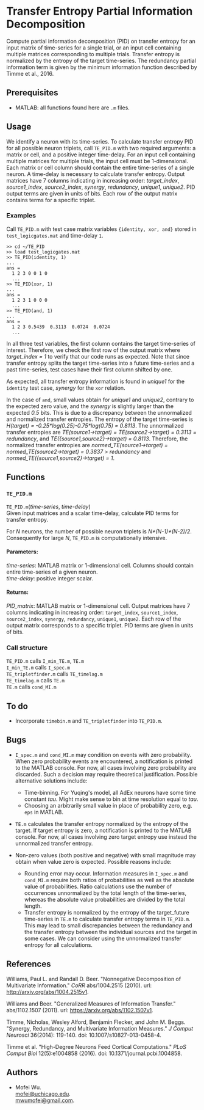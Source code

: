 # Transfer Entropy Partial Information Decomposition

Compute partial information decomposition (PID) on transfer entropy for an input matrix of time-series for a single trial, or an input cell containing multiple matrices corresponding to multiple trials. Transfer entropy is normalized by the entropy of the target time-series. The redundancy partial information term is given by the minimum information function described by Timme et al., 2016.

## Prerequisites

* MATLAB: all functions found here are `.m` files.

## Usage

We identify a neuron with its time-series. To calculate transfer entropy PID for all possible neuron triplets, call `TE_PID.m` with two required arguments: a matrix or cell, and a positive integer time-delay. For an input cell containing multiple matrices for multiple trials, the input cell must be 1-dimensional. Each matrix or cell column should contain the entire time-series of a single neuron. A time-delay is necessary to calculate transfer entropy. Output matrices have 7 columns indicating in increasing order: *target_index*, *source1_index*, *source2_index*, *synergy*, *redundancy*, *unique1*, *unique2*. PID output terms are given in units of bits. Each row of the output matrix contains terms for a specific triplet.

### Examples

Call `TE_PID.m` with test case matrix variables `{identity, xor, and}` stored in `test_logicgates.mat` and time-delay `1`.

```
>> cd ~/TE_PID  
>> load test_logicgates.mat  
>> TE_PID(identity, 1)  
...  
ans =  
  1 2 3 0 0 1 0  
  ...  
>> TE_PID(xor, 1)  
...  
ans =  
  1 2 3 1 0 0 0  
  ...  
>> TE_PID(and, 1)  
...  
ans =  
  1 2 3 0.5439  0.3113  0.0724  0.0724  
  ...
```

In all three test variables, the first column contains the target time-series of interest. Therefore, we check the first row of the output matrix where *target_index = 1* to verify that our code runs as expected. Note that since transfer entropy splits the target time-series into a future time-series and a past time-series, test cases have their first column shifted by one.

As expected, all transfer entropy information is found in *unique1* for the `identity` test case, *synergy* for the `xor` relation.

In the case of `and`, small values obtain for *unique1* and *unique2*, contrary to the expected zero value, and the *synergy* is slightly larger than the expected *0.5* bits. This is due to a discrepancy between the unnormalized and normalized transfer entropies. The entropy of the target time-series is *H(target) = -0.25\*log(0.25)-0.75\*log(0.75) = 0.8113*. The unnormalized transfer entropies are *TE(source1->target) = TE(source2->target) = 0.3113 = redundancy*, and *TE({source1,source2}->target) = 0.8113*. Therefore, the normalized transfer entropies are *normed_TE(source1->target) = normed_TE(source2->target) = 0.3837 > redundancy* and *normed_TE({source1,source2}->target) = 1*.

## Functions

### `TE_PID.m`

`TE_PID.m`(*time-series*, *time-delay*)  
Given input matrices and a scalar time-delay, calculate PID terms for transfer entropy.

For *N* neurons, the number of possible neuron triplets is *N\*(N-1)\*(N-2)/2*. Consequently for large *N*, `TE_PID.m` is computationally intensive.

#### Parameters:

*time-series*: MATLAB matrix or 1-dimensional cell. Columns should contain entire time-series of a given neuron.  
*time-delay*: positive integer scalar.

#### Returns:

*PID_matrix*: MATLAB matrix or 1-dimensional cell. Output matrices have 7 columns indicating in increasing order: `target_index`, `source1_index`, `source2_index`, `synergy`, `redundancy`, `unique1`, `unique2`. Each row of the output matrix corresponds to a specific triplet. PID terms are given in units of bits.

### Call structure

`TE_PID.m`            calls `I_min_TE.m`, `TE.m`  
`I_min_TE.m`          calls `I_spec.m`  
`TE_tripletfinder.m`  calls `TE_timelag.m`  
`TE_timelag.m`        calls `TE.m`  
`TE.m`                calls `cond_MI.m`  

## To do

* Incorporate `timebin.m` and `TE_tripletfinder` into `TE_PID.m`.

## Bugs

* `I_spec.m` and `cond_MI.m` may condition on events with zero probability. When zero probability events are encountered, a notification is printed to the MATLAB console. For now, all cases involving zero probability are discarded. Such a decision may require theoretical justification. Possible alternative solutions include:
  * Time-binning. For Yuqing's model, all AdEx neurons have some time constant *tau*. Might make sense to bin at time resolution equal to *tau*.
  * Choosing an arbitrarily small value in place of probability zero, e.g. `eps` in MATLAB.

* `TE.m` calculates the transfer entropy normalized by the entropy of the target. If target entropy is zero, a notification is printed to the MATLAB console. For now, all cases involving zero target entropy use instead the unnormalized transfer entropy.

* Non-zero values (both positive and negative) with small magnitude may obtain when value zero is expected. Possible reasons include:  
  * Rounding error may occur. Information measures in `I_spec.m` and `cond_MI.m` require both ratios of probabilities as well as the absolute value of probabilities. Ratio calculations use the number of occurrences unnormalized by the total length of the time-series, whereas the absolute value probabilities are divided by the total length.
  * Transfer entropy is normalized by the entropy of the target_future time-series in `TE.m` to calculate transfer entropy terms in `TE_PID.m`. This may lead to small discrepancies between the redundancy and the transfer entropy between the individual sources and the target in some cases. We can consider using the unnormalized transfer entropy for all calculations.

## References

Williams, Paul L. and Randall D. Beer. "Nonnegative Decomposition of Multivariate Information." *CoRR* abs/1004.2515 (2010). url: http://arxiv.org/abs/1004.2515v1.

Williams and Beer. "Generalized Measures of Information Transfer." abs/1102.1507 (2011). url: https://arxiv.org/abs/1102.1507v1.

Timme, Nicholas, Wesley Alford, Benjamin Flecker, and John M. Beggs. "Synergy, Redundancy, and Multivariate Information Measures." *J Comput Neurosci* 36(2014): 119-140. doi: 10.1007/s10827-013-0458-4.

Timme et al. "High-Degree Neurons Feed Cortical Computations." *PLoS Comput Biol* 12(5):e1004858 (2016). doi: 10.1371/journal.pcbi.1004858.

## Authors

* Mofei Wu.  
mofei@uchicago.edu.  
mwumofei@gmail.com.  

